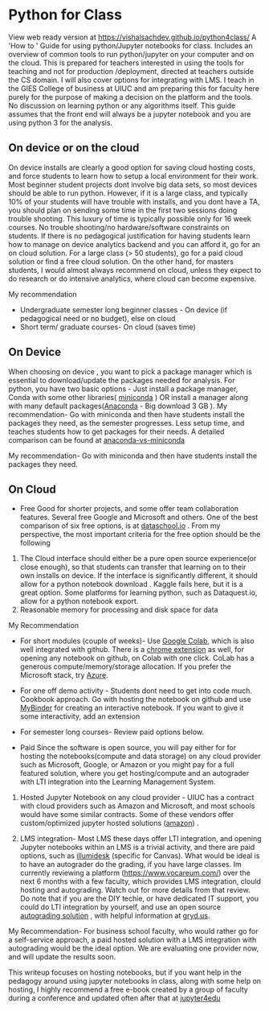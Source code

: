 # Python for Class 
View web ready version at https://vishalsachdev.github.io/python4class/
A 'How to ' Guide for using python/Jupyter notebooks for class. 
Includes an overview of common tools to run python/jupyter on your computer and on the cloud. This is prepared for teachers interested in using the tools for teaching and not for production /deployment, directed at teachers outside the CS domain. I will also cover options for integrating with LMS. I teach in the GIES College of business at UIUC and am preparing this for faculty here purely for the purpose of making a decision on the platform  and the tools. No discussion on learning python or any algorithms itself. This guide assumes that the front end will always be a jupyter notebook and you are using python 3 for the analysis. 



## On device or on the cloud 
On device installs are clearly a good option for saving cloud hosting costs, and force students to learn how to setup a local environment for their work. Most beginner student projects dont involve big data sets, so most devices should be able to run python. However, if it is a large class, and typically 10% of your students will have trouble with installs, and you dont have a TA, you should plan on sending some time in the first two sessions doing trouble shooting. This luxury of time is typically possible only for 16 week courses.   No trouble shooting/no hardware/software constraints on students. If there is no pedagogical justification for having students learn how to manage on device analytics backend and you can afford it, go for an on cloud solution. For a large class (> 50 students), go for a paid cloud solution or find a free cloud solution. On the other hand, for masters students, I would almost always recommend on cloud, unless they expect to do research or do intensive analytics, where cloud can become expensive. 

My recommendation 
- Undergraduate semester long beginner classes - On device (if pedagogical need or no budget), else on cloud
- Short term/ graduate courses- On cloud (saves time) 

## On Device  
When choosing on device , you want to pick a package manager which is essential to download/update the packages needed for analysis. For python, you have two basic options - Just install a package manager, Conda with some other libraries( [miniconda](https://docs.conda.io/en/latest/miniconda.html) ) OR  install a manager along with many default packages([Anaconda](https://www.anaconda.com/distribution/) - Big download 3 GB  ). My recommendation- Go with miniconda and then have students install the packages they need, as the semester progresses. Less setup time, and teaches students how to get packages for their needs. A detailed comparison can be found at [anaconda-vs-miniconda](http://deeplearning.lipingyang.org/2018/12/23/anaconda-vs-miniconda-vs-virtualenv/)

My recommendation- Go with miniconda and then have students install the packages they need. 

## On Cloud 
- Free
Good for shorter projects, and some offer team collaboration features. Several free Google and Microsoft and others. One of the best comparison of six free options, is at [dataschool.io](https://www.dataschool.io/cloud-services-for-jupyter-notebook/) . From my perspective, the most important criteria for the free option should be the following 

1. The Cloud interface should either be a pure open source experience(or close enough), so that students can transfer that learning on to their own installs on device. If the interface is significantly different, it should allow for a python notebook download . Kaggle fails here, but it is a great option. Some platforms for learning python, such as Dataquest.io, allow for a python notebook export. 
2. Reasonable memory for processing and disk space for data 


My Recommendation 
- For short modules (couple of weeks)- Use [Google Colab](https://colab.research.google.com/), which is also well integrated with github. There is a [chrome extension](https://chrome.google.com/webstore/detail/open-in-colab/iogfkhleblhcpcekbiedikdehleodpjo?hl=en)  as well, for opening any notebook on github, on Colab with one click. CoLab has a generous compute/memory/storage allocation. If you prefer the Microsoft stack, try [Azure](https://notebooks.azure.com/). 
- For one off demo activity - Students dont need to get into code much. Cookbook approach. Go with hosting the notebook on github and use [MyBinder](https://ovh.mybinder.org/) for creating an interactive notebook. If you want to give it some interactivity, add an extension 
- For semester long courses- Review paid options below. 


- Paid 
Since the software is open source, you will pay either for for hosting the notebooks(compute and data storage) on any cloud provider such as Microsoft, Google, or Amazon or you might pay for a full featured solution, where you get hosting/compute and an autograder with LTI integration into the Learning Management System. 

1. Hosted Jupyter Notebook on any cloud provider - UIUC has a contract with cloud providers such as Amazon and Microsoft, and most schools would have some similar contracts. Some of these vendors offer custom/optimized jupyter hosted solutions ([amazon](https://docs.aws.amazon.com/emr/latest/ManagementGuide/emr-managed-notebooks.html)) .

2. LMS integration- Most LMS these days offer LTI integration, and opening Jupyter notebooks within an LMS is a trivial activity, and there are paid options, such as [illumidesk](https://www.illumidesk.com/) (specific for Canvas). What would be ideal is to have an autograder do the grading, if you have large classes. Im currently reviewing a platform (https://www.vocareum.com/)  over the next 6 months with a few faculty, which provides LMS integration, clould hosting and autograding. Watch out for more details from that review. Do note that if you are the DIY techie, or have dedicated IT support, you could do LTI integration by yourself, and use an open source [autograding solution](https://github.com/jupyter/nbgrader) , with helpful information at [gryd.us](https://gryd.us/autograding-using-jupyter-notebooks/). 

My Recommendation- For business school faculty, who would rather go for a self-service approach, a paid hosted solution with a LMS integration with autograding would be the ideal option. We are evaluating one provider now, and will update the results soon. 

This writeup focuses on hosting notebooks, but if you want help in the pedagogy around using jupyter notebooks in class, along with some help on hosting, I highly recommend a free e-book created by a group of faculty during a conference and updated often after that at [jupyter4edu](https://jupyter4edu.github.io/jupyter-edu-book/) 




